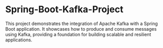 # Spring-Boot-Kafka-Project
This project demonstrates the integration of Apache Kafka with a Spring Boot application. It showcases how to produce and consume messages using Kafka, providing a foundation for building scalable and resilient applications.
